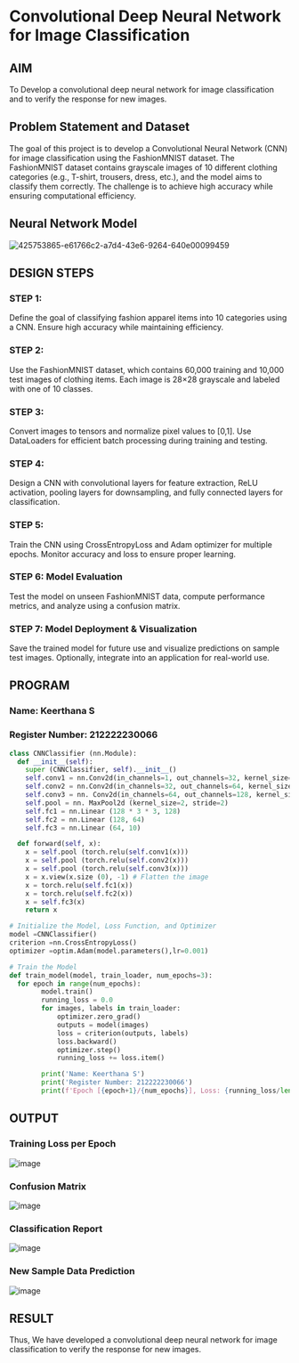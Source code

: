 # Convolutional Deep Neural Network for Image Classification

## AIM

To Develop a convolutional deep neural network for image classification and to verify the response for new images.

## Problem Statement and Dataset

The goal of this project is to develop a Convolutional Neural Network (CNN) for image classification using the FashionMNIST dataset. The FashionMNIST dataset contains grayscale images of 10 different clothing categories (e.g., T-shirt, trousers, dress, etc.), and the model aims to classify them correctly. The challenge is to achieve high accuracy while ensuring computational efficiency.

## Neural Network Model

![425753865-e61766c2-a7d4-43e6-9264-640e00099459](https://github.com/user-attachments/assets/8fb5d755-800a-4bd3-975a-3232e696eead)

## DESIGN STEPS

### STEP 1:
Define the goal of classifying fashion apparel items into 10 categories using a CNN. Ensure high accuracy while maintaining efficiency.

### STEP 2:
Use the FashionMNIST dataset, which contains 60,000 training and 10,000 test images of clothing items. Each image is 28×28 grayscale and labeled with one of 10 classes.

### STEP 3:
Convert images to tensors and normalize pixel values to [0,1]. Use DataLoaders for efficient batch processing during training and testing.

### STEP 4: 
Design a CNN with convolutional layers for feature extraction, ReLU activation, pooling layers for downsampling, and fully connected layers for classification.

### STEP 5:
Train the CNN using CrossEntropyLoss and Adam optimizer for multiple epochs. Monitor accuracy and loss to ensure proper learning.

### STEP 6: Model Evaluation
Test the model on unseen FashionMNIST data, compute performance metrics, and analyze using a confusion matrix.

### STEP 7: Model Deployment & Visualization
Save the trained model for future use and visualize predictions on sample test images. Optionally, integrate into an application for real-world use.

## PROGRAM

### Name: Keerthana S
### Register Number: 212222230066
```python
class CNNClassifier (nn.Module):
  def __init__(self):
    super (CNNClassifier, self).__init__()
    self.conv1 = nn.Conv2d(in_channels=1, out_channels=32, kernel_size=3, padding=1)
    self.conv2 = nn.Conv2d(in_channels=32, out_channels=64, kernel_size=3, padding=1)
    self.conv3 = nn. Conv2d(in_channels=64, out_channels=128, kernel_size=3, padding=1)
    self.pool = nn. MaxPool2d (kernel_size=2, stride=2)
    self.fc1 = nn.Linear (128 * 3 * 3, 128)
    self.fc2 = nn.Linear (128, 64)
    self.fc3 = nn.Linear (64, 10)

  def forward(self, x):
    x = self.pool (torch.relu(self.conv1(x)))
    x = self.pool (torch.relu(self.conv2(x)))
    x = self.pool (torch.relu(self.conv3(x)))
    x = x.view(x.size (0), -1) # Flatten the image
    x = torch.relu(self.fc1(x))
    x = torch.relu(self.fc2(x))
    x = self.fc3(x)
    return x

```

```python
# Initialize the Model, Loss Function, and Optimizer
model =CNNClassifier()
criterion =nn.CrossEntropyLoss()
optimizer =optim.Adam(model.parameters(),lr=0.001)
```

```python
# Train the Model
def train_model(model, train_loader, num_epochs=3):
  for epoch in range(num_epochs):
        model.train()
        running_loss = 0.0
        for images, labels in train_loader:
            optimizer.zero_grad()
            outputs = model(images)
            loss = criterion(outputs, labels)
            loss.backward()
            optimizer.step()
            running_loss += loss.item()

        print('Name: Keerthana S')
        print('Register Number: 212222230066')
        print(f'Epoch [{epoch+1}/{num_epochs}], Loss: {running_loss/len(train_loader):.4f}')
```

## OUTPUT
### Training Loss per Epoch

![image](https://github.com/user-attachments/assets/77678efb-ac9e-444f-804f-19f82937b55d)


### Confusion Matrix

![image](https://github.com/user-attachments/assets/8d9d79ab-9427-4016-91dc-bdcb1610b88b)


### Classification Report

![image](https://github.com/user-attachments/assets/c543c90b-1f6c-474b-9931-aaf6638b47c3)


### New Sample Data Prediction

![image](https://github.com/user-attachments/assets/ec6ef2a4-6e19-47f2-8da1-504d9fe4df36)


## RESULT

Thus, We have developed a convolutional deep neural network for image classification to verify the response for new images.
